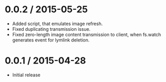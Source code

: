 0.0.2 / 2015-05-25
==================

  * Added script, that emulates image refresh.
  * Fixed duplicating transmission issue.
  * Fixed zero-length image content transmission to client, when fs.watch generates event for lymlink deletion.

0.0.1 / 2015-04-28
==================

  * Initial release

